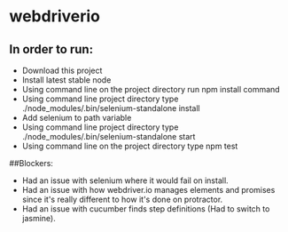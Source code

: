 # webdriverio

## In order to run: 
* Download this project
* Install latest stable node
* Using command line on the project directory run npm install command
* Using command line project directory type ./node_modules/.bin/selenium-standalone install
* Add selenium to path variable
* Using command line project directory type ./node_modules/.bin/selenium-standalone start
* Using command line on the project directory type npm test

##Blockers:
* Had an issue with selenium where it would fail on install.
* Had an issue with how webdriver.io manages elements and promises since it's really different to how it's done on protractor.
* Had an issue with cucumber finds step definitions (Had to switch to jasmine).
